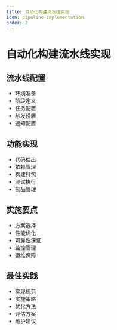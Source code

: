 ```yaml
---
title: 自动化构建流水线实现
icon: pipeline-implementation
order: 2
---
```


# 自动化构建流水线实现

## 流水线配置
- 环境准备
- 阶段定义
- 任务配置
- 触发设置
- 通知配置

## 功能实现
- 代码检出
- 依赖管理
- 构建打包
- 测试执行
- 制品管理

## 实施要点
- 方案选择
- 性能优化
- 可靠性保证
- 监控管理
- 运维保障

## 最佳实践
- 实现规范
- 实施策略
- 优化方法
- 评估方案
- 维护建议
